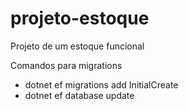 # projeto-estoque
Projeto de um estoque funcional

Comandos para migrations 
- dotnet ef migrations add InitialCreate
- dotnet ef database update